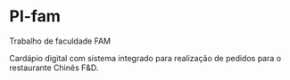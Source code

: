 # PI-fam
Trabalho de faculdade FAM

Cardápio digital com sistema integrado para realização de pedidos para o restaurante Chinês F&D.
